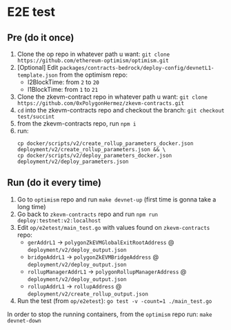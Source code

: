 # E2E test

## Pre (do it once)

1. Clone the op repo in whatever path u want: `git clone https://github.com/ethereum-optimism/optimism.git`
2. [Optional] Edit `packages/contracts-bedrock/deploy-config/devnetL1-template.json` from the optimism repo:
    - l2BlockTime: from `2` to `20`
    - l1BlockTime: from `1` to `21`
3. Clone the zkevm-contract repo in whatever path u want: `git clone https://github.com/0xPolygonHermez/zkevm-contracts.git`
4. `cd` into the zkevm-contracts repo and checkout the branch: `git checkout test/succint`
5. from the zkevm-contracts repo, run `npm i`
6. run:
    ```
    cp docker/scripts/v2/create_rollup_parameters_docker.json deployment/v2/create_rollup_parameters.json && \
    cp docker/scripts/v2/deploy_parameters_docker.json deployment/v2/deploy_parameters.json
    ```
    
## Run (do it every time)

1. Go to `optimism` repo and run `make devnet-up` (first time is gonna take a long time)
2. Go back to `zkevm-contracts` repo and run `npm run deploy:testnet:v2:localhost`
3. Edit `op/e2etest/main_test.go` with values found on `zkevm-contracts` repo:
    - `gerAddrL1` -> `polygonZkEVMGlobalExitRootAddress` @ `deployment/v2/deploy_output.json`
    - `bridgeAddrL1` -> `polygonZkEVMBridgeAddress` @ `deployment/v2/deploy_output.json`
    - `rollupManagerAddrL1` -> `polygonRollupManagerAddress` @ `deployment/v2/deploy_output.json`
    - `rollupAddrL1` -> `rollupAddress` @ `deployment/v2/create_rollup_output.json`
4. Run the test (from `op/e2etest`): `go test -v -count=1 ./main_test.go`

In order to stop the running containers, from the `optimism` repo run: `make devnet-down`